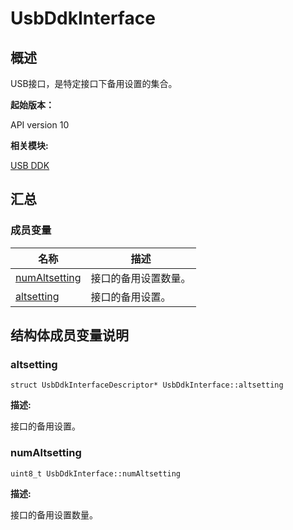 # UsbDdkInterface


## 概述

USB接口，是特定接口下备用设置的集合。

**起始版本：**

API version 10

**相关模块:**

[USB DDK](_usb_ddk.md)


## 汇总


### 成员变量

| 名称 | 描述 |
| -------- | -------- |
| [numAltsetting](#numaltsetting) | 接口的备用设置数量。 |
| [altsetting](#altsetting) | 接口的备用设置。 |


## 结构体成员变量说明


### altsetting


```
struct UsbDdkInterfaceDescriptor* UsbDdkInterface::altsetting
```

**描述:**

接口的备用设置。


### numAltsetting


```
uint8_t UsbDdkInterface::numAltsetting
```

**描述:**

接口的备用设置数量。
